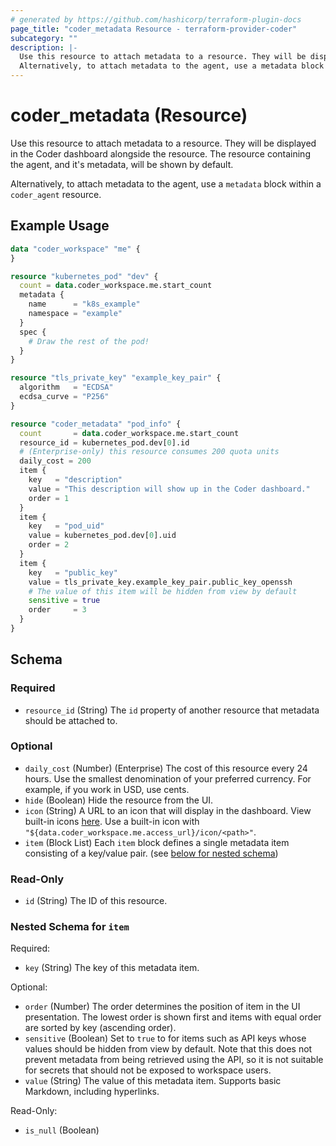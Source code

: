 ```yaml
---
# generated by https://github.com/hashicorp/terraform-plugin-docs
page_title: "coder_metadata Resource - terraform-provider-coder"
subcategory: ""
description: |-
  Use this resource to attach metadata to a resource. They will be displayed in the Coder dashboard alongside the resource. The resource containing the agent, and it's metadata, will be shown by default.
  Alternatively, to attach metadata to the agent, use a metadata block within a coder_agent resource.
---
```


# coder_metadata (Resource)

Use this resource to attach metadata to a resource. They will be displayed in the Coder dashboard alongside the resource. The resource containing the agent, and it's metadata, will be shown by default. 

Alternatively, to attach metadata to the agent, use a `metadata` block within a `coder_agent` resource.

## Example Usage

```terraform
data "coder_workspace" "me" {
}

resource "kubernetes_pod" "dev" {
  count = data.coder_workspace.me.start_count
  metadata {
    name      = "k8s_example"
    namespace = "example"
  }
  spec {
    # Draw the rest of the pod!
  }
}

resource "tls_private_key" "example_key_pair" {
  algorithm   = "ECDSA"
  ecdsa_curve = "P256"
}

resource "coder_metadata" "pod_info" {
  count       = data.coder_workspace.me.start_count
  resource_id = kubernetes_pod.dev[0].id
  # (Enterprise-only) this resource consumes 200 quota units
  daily_cost = 200
  item {
    key   = "description"
    value = "This description will show up in the Coder dashboard."
    order = 1
  }
  item {
    key   = "pod_uid"
    value = kubernetes_pod.dev[0].uid
    order = 2
  }
  item {
    key   = "public_key"
    value = tls_private_key.example_key_pair.public_key_openssh
    # The value of this item will be hidden from view by default
    sensitive = true
    order     = 3
  }
}
```

<!-- schema generated by tfplugindocs -->
## Schema

### Required

- `resource_id` (String) The `id` property of another resource that metadata should be attached to.

### Optional

- `daily_cost` (Number) (Enterprise) The cost of this resource every 24 hours. Use the smallest denomination of your preferred currency. For example, if you work in USD, use cents.
- `hide` (Boolean) Hide the resource from the UI.
- `icon` (String) A URL to an icon that will display in the dashboard. View built-in icons [here](https://github.com/coder/coder/tree/main/site/static/icon). Use a built-in icon with `"${data.coder_workspace.me.access_url}/icon/<path>"`.
- `item` (Block List) Each `item` block defines a single metadata item consisting of a key/value pair. (see [below for nested schema](#nestedblock--item))

### Read-Only

- `id` (String) The ID of this resource.

<a id="nestedblock--item"></a>
### Nested Schema for `item`

Required:

- `key` (String) The key of this metadata item.

Optional:

- `order` (Number) The order determines the position of item in the UI presentation. The lowest order is shown first and items with equal order are sorted by key (ascending order).
- `sensitive` (Boolean) Set to `true` to for items such as API keys whose values should be hidden from view by default. Note that this does not prevent metadata from being retrieved using the API, so it is not suitable for secrets that should not be exposed to workspace users.
- `value` (String) The value of this metadata item. Supports basic Markdown, including hyperlinks.

Read-Only:

- `is_null` (Boolean)
